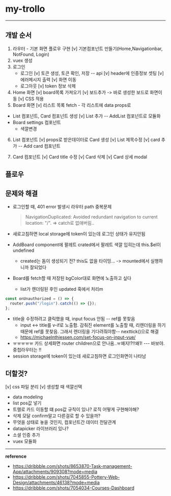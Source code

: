 # my-trollo

---

## 개발 순서

1. 라우터 - 기본 화면 플로우 구현
   [v] 기본컴포넌트 만들기(Home,Navigationbar, NotFound, Login)
2. vuex 생성
3. 로그인
   - 로그인
     [v] 토큰 생성, 토큰 확인, 저장 -- api
     [v] header에 인증정보 셋팅
     [v] 에러메시지 출력
     [v] 화면 이동
   - 로그아웃
     [v] token 정보 삭제
4. Home 화면
   [v] board목록 가져오기
   [v] 보드추가 -> 바로 생성한 보드로 화면이동
   [v] CSS 적용
5. Board 화면
  [v] 리스트 목록 fetch - 각 리스트에 data props로
  - List 컴포넌트, Card 컴포넌트 생성
  [v] List 추가 -- AddList 컴포넌트로 모듈화
  - Board settings 컴포넌트
    - 색깔변경
6. List 컴포넌트
  [v] props로 받은데이터로 Card 생성
  [v] List 제목수정
  [v] card 추가 -- Add card 컴포넌트

7. Card 컴포넌트
  [v] Card title 수정
  [v] Card 삭제
  [v] Card 상세 modal

## 플로우

## 문제와 해결

- 로그인할 때, 401 error 발생시 라우터 path 중복문제
  > NavigationDuplicated: Avoided redundant navigation to current location: "/".
  > => catch로 없애버림..

- 새로고침하면 local storage에 token이 있는데 로그인 상태가 유지안됨
- AddBoard component에 팔레트 crated에서 팔레트 색깔 입히는데 this.$el이 undefined
  - created는 돔이 생성되기 전? this도 없을 타이밍... -> mounted에서 실행하니까 잘되었다
- Board를 fetch할 때 저장된 bgColor대로 화면에 노출하고 싶다
  - list가 렌더링된 후인 updated 훅에서 처리m
```javascript
const onUnauthorized = () => {
  router.push("/login").catch(() => {});
};
```
- title을 수정하려고 클릭했을 때, input focus 안됨 -- ref를 못찾음
  - input <-> title를 v-if로 노출함. 감춰진 element를 노출할 때, 리렌더링을 하기때문에 ref를 못찾음. 그래서 렌더링을 기다려줘야함-- nexttick()으로 해결
  - https://michaelnthiessen.com/set-focus-on-input-vue/
- ㅠㅠㅠㅠㅠ 카드 상세화면 router children으로 안나옴..ㅠ왜지!?!!왜1! --- 바보야. 중첩라우터는 <router-view>!!
- session storage에 token이 있는데 새로고침하면 로그인화면이 나타남

## 더할것?

[v] css 파일 분리
[v] 생성할 때 색깔선택 
- data modeling
- list pos값 넣기
- 트렐로 카드 이동할 떄 pos값 규칙이 있나? 로직 어떻게 구현해야해?
- 삭제 모달 confirm말고 다른걸로 할 수 있을까?
- 무엇을 상태로 놓을 것인지, 컴포넌트간 데이터 전달관계
- datapicker 라이브러리 있나?
- 소셜 인증 추가
- vuex 모듈화

---

**reference**

- https://dribbble.com/shots/8653870-Task-management-App/attachments/909308?mode=media
- https://dribbble.com/shots/7045855-Pottery-Web-Design/attachments/46138?mode=media
- https://dribbble.com/shots/7054034-Courses-Dashboard
